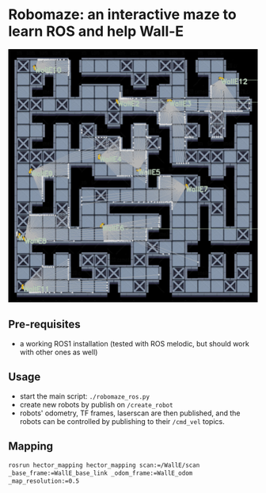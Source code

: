 Robomaze: an interactive maze to learn ROS and help Wall-E
==========================================================

![Screenshot](doc/screenshot.jpg)

Pre-requisites
--------------

- a working ROS1 installation (tested with ROS melodic, but should work with
  other ones as well)

Usage
-----

- start the main script: `./robomaze_ros.py`
- create new robots by publish on `/create_robot`
- robots' odometry, TF frames, laserscan are then published, and the robots can
  be controlled by publishing to their `/cmd_vel` topics.


Mapping
-------

```
rosrun hector_mapping hector_mapping scan:=/WallE/scan _base_frame:=WallE_base_link _odom_frame:=WallE_odom _map_resolution:=0.5
```




